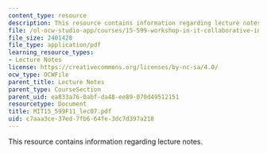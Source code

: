 ```yaml
---
content_type: resource
description: This resource contains information regarding lecture notes.
file: /ol-ocw-studio-app/courses/15-599-workshop-in-it-collaborative-innovation-networks-fall-2011/c7aaa3ce37ed7fb664fe3dc7d397a218_MIT15_599F11_lec07.pdf
file_size: 2401428
file_type: application/pdf
learning_resource_types:
- Lecture Notes
license: https://creativecommons.org/licenses/by-nc-sa/4.0/
ocw_type: OCWFile
parent_title: Lecture Notes
parent_type: CourseSection
parent_uid: ea833a76-0abf-da48-ee89-070d49512151
resourcetype: Document
title: MIT15_599F11_lec07.pdf
uid: c7aaa3ce-37ed-7fb6-64fe-3dc7d397a218
---
```

This resource contains information regarding lecture notes.